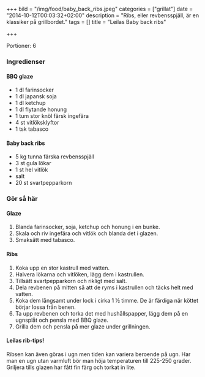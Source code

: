 +++
bild = "/img/food/baby_back_ribs.jpeg"
categories = ["grillat"]
date = "2014-10-12T00:03:32+02:00"
description = "Ribs, eller revbensspjäll, är en klassiker på grillbordet."
tags = []
title = "Leilas Baby back ribs"

+++

<span class="glyphicon glyphicon-cutlery"></span> Portioner: 6
### Ingredienser
#### BBQ glaze

- 1 dl farinsocker
- 1 dl japansk soja
- 1 dl ketchup
- 1 dl flytande honung
- 1 tum stor knöl färsk ingefära
- 4 st vitlöksklyftor
- 1 tsk tabasco

#### Baby back ribs

- 5 kg tunna färska revbensspjäll
- 3 st gula lökar
- 1 st hel vitlök
- salt
- 20 st svartpepparkorn


### Gör så här


#### Glaze
1. Blanda farinsocker, soja, ketchup och honung i en bunke.
1. Skala och riv ingefära och vitlök och blanda det i glazen.
1. Smaksätt med tabasco.

#### Ribs
1. Koka upp en stor kastrull med vatten.
1. Halvera lökarna och vitlöken, lägg dem i kastrullen.
1. Tillsätt svartpepparkorn och rikligt med salt.
1. Dela revbenen på mitten så att de ryms i kastrullen och täcks helt med vatten.
1. Koka dem långsamt under lock i cirka 1 ½ timme. De är färdiga när köttet börjar lossa från benen.
1. Ta upp revbenen och torka det med hushållspapper, lägg dem på en ugnsplåt och pensla med BBQ glaze.
1. Grilla dem och pensla på mer glaze under grillningen.

#### Leilas rib-tips!
Ribsen kan även göras i ugn men tiden kan variera beroende på ugn. Har man en ugn utan varmluft bör man höja temperaturen till 225-250 grader. Griljera tills glazen har fått fin färg och torkat in lite.
